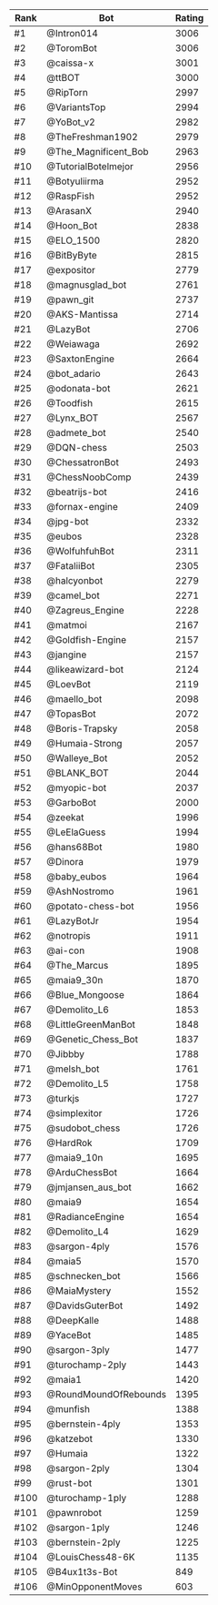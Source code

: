 Rank|Bot|Rating
---|---|---
#1|@Intron014|3006
#2|@ToromBot|3006
#3|@caissa-x|3001
#4|@ttBOT|3000
#5|@RipTorn|2997
#6|@VariantsTop|2994
#7|@YoBot_v2|2982
#8|@TheFreshman1902|2979
#9|@The_Magnificent_Bob|2963
#10|@TutorialBotelmejor|2956
#11|@Botyuliirma|2952
#12|@RaspFish|2952
#13|@ArasanX|2940
#14|@Hoon_Bot|2838
#15|@ELO_1500|2820
#16|@BitByByte|2815
#17|@expositor|2779
#18|@magnusglad_bot|2761
#19|@pawn_git|2737
#20|@AKS-Mantissa|2714
#21|@LazyBot|2706
#22|@Weiawaga|2692
#23|@SaxtonEngine|2664
#24|@bot_adario|2643
#25|@odonata-bot|2621
#26|@Toodfish|2615
#27|@Lynx_BOT|2567
#28|@admete_bot|2540
#29|@DQN-chess|2503
#30|@ChessatronBot|2493
#31|@ChessNoobComp|2439
#32|@beatrijs-bot|2416
#33|@fornax-engine|2409
#34|@jpg-bot|2332
#35|@eubos|2328
#36|@WolfuhfuhBot|2311
#37|@FataliiBot|2305
#38|@halcyonbot|2279
#39|@camel_bot|2271
#40|@Zagreus_Engine|2228
#41|@matmoi|2167
#42|@Goldfish-Engine|2157
#43|@jangine|2157
#44|@likeawizard-bot|2124
#45|@LoevBot|2119
#46|@maello_bot|2098
#47|@TopasBot|2072
#48|@Boris-Trapsky|2058
#49|@Humaia-Strong|2057
#50|@Walleye_Bot|2052
#51|@BLANK_BOT|2044
#52|@myopic-bot|2037
#53|@GarboBot|2000
#54|@zeekat|1996
#55|@LeElaGuess|1994
#56|@hans68Bot|1980
#57|@Dinora|1979
#58|@baby_eubos|1964
#59|@AshNostromo|1961
#60|@potato-chess-bot|1956
#61|@LazyBotJr|1954
#62|@notropis|1911
#63|@ai-con|1908
#64|@The_Marcus|1895
#65|@maia9_30n|1870
#66|@Blue_Mongoose|1864
#67|@Demolito_L6|1853
#68|@LittleGreenManBot|1848
#69|@Genetic_Chess_Bot|1837
#70|@Jibbby|1788
#71|@melsh_bot|1761
#72|@Demolito_L5|1758
#73|@turkjs|1727
#74|@simplexitor|1726
#75|@sudobot_chess|1726
#76|@HardRok|1709
#77|@maia9_10n|1695
#78|@ArduChessBot|1664
#79|@jmjansen_aus_bot|1662
#80|@maia9|1654
#81|@RadianceEngine|1654
#82|@Demolito_L4|1629
#83|@sargon-4ply|1576
#84|@maia5|1570
#85|@schnecken_bot|1566
#86|@MaiaMystery|1552
#87|@DavidsGuterBot|1492
#88|@DeepKalle|1488
#89|@YaceBot|1485
#90|@sargon-3ply|1477
#91|@turochamp-2ply|1443
#92|@maia1|1420
#93|@RoundMoundOfRebounds|1395
#94|@munfish|1388
#95|@bernstein-4ply|1353
#96|@katzebot|1330
#97|@Humaia|1322
#98|@sargon-2ply|1304
#99|@rust-bot|1301
#100|@turochamp-1ply|1288
#101|@pawnrobot|1259
#102|@sargon-1ply|1246
#103|@bernstein-2ply|1225
#104|@LouisChess48-6K|1135
#105|@B4ux1t3s-Bot|849
#106|@MinOpponentMoves|603
